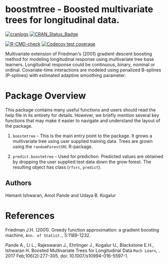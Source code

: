 boostmtree - Boosted multivariate trees for longitudinal data.
===============================================================

<!-- badges: start -->

[![cranlogs](http://cranlogs.r-pkg.org/badges/boostmtree)](http://cranlogs.r-pkg.org/badges/boostmtree)
[![CRAN_Status_Badge](http://www.r-pkg.org/badges/version/boostmtree)](https://cran.r-project.org/package=boostmtree)

  [![R-CMD-check](https://github.com/ehrlinger/boostmtree/actions/workflows/R-CMD-check.yaml/badge.svg)](https://github.com/ehrlinger/boostmtree/actions/workflows/R-CMD-check.yaml)
[![Codecov test coverage](https://codecov.io/gh/ehrlinger/boostmtree/graph/badge.svg)](https://app.codecov.io/gh/ehrlinger/boostmtree)
<!-- badges: end -->
  
Multivariate extension of Friedman's (2001) gradient descent boosting method for modeling longitudinal response using multivariate tree base learners.
  Longitudinal response could be continuous, binary, nominal or ordinal.
  Covariate-time interactions are modeled using penalized B-splines
  (P-splines) with estimated adaptive smoothing parameter.

Package Overview
=====
  This package contains many useful functions and users should read the
  help file in its entirety for details.  However, we briefly mention
  several key functions that may make it easier to navigate and
  understand the layout of the package.

 1. `boostmtree` - This is the main entry point to the package.  It grows a multivariate tree using user supplied training data.  Trees are grown using the `randomForestSRC` R-package.

 2. `predict.boostmtree` - Used for prediction.  Predicted values are obtained by dropping the user supplied test data down the grow forest. The resulting object has class (`rfsrc`, `predict`).

## Authors
Hemant Ishwaran, Amol Pande and Udaya B. Kogalur

# References

  Friedman J.H. (2001). Greedy function approximation: a gradient boosting machine, `Ann. of Statist.`, 5:1189-1232.
  
  Pande A., Li L., Rajeswaran J., Ehrlinger J., Kogalur U., Blackstone E.H., Ishwaran H. Boosted Multivariate Trees for Longitudinal Data `Mach Learn`,
. 2017 Feb;106(2):277-305.  doi: 10.1007/s10994-016-5597-1.
